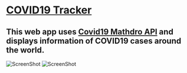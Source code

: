 # [COVID19 Tracker](https://mycovidtracker.netlify.app/)
## This web app uses [Covid19 Mathdro API](https://covid19.mathdro.id/api) and displays information of COVID19 cases around the world.
![ScreenShot]()
![ScreenShot]()
